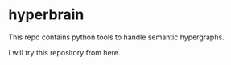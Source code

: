 # hyperbrain
This repo contains python tools to handle semantic hypergraphs.

I will try this repository from here.
